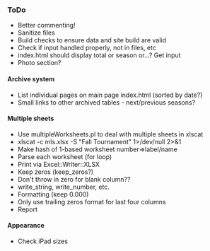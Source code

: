 ### ToDo
- Better commenting!
- Sanitize files
- Build checks to ensure data and site build are valid
- Check if input handled properly, not in files, etc
- index.html should display total or season or...?  Get input
- Photo section?
#### Archive system
- List individual pages on main page index.html (sorted by date?)
- Small links to other archived tables - next/previous seasons?
#### Multiple sheets
- Use multipleWorksheets.pl to deal with multiple sheets in xlscat
- xlscat -c mls.xlsx -S "Fall Tournament" 1>/dev/null 2>&1
- Make hash of 1-based worksheet number=>label/name
- Parse each worksheet (for loop)
- Print via Excel::Writer::XLSX
- Keep zeros (keep_zeros?)
- Don't throw in zero for blank column??
- write_string, write_number, etc.
- Formatting (keep 0.000)
- Only use trailing zeros format for last four columns
- Report
#### Appearance
- Check iPad sizes
